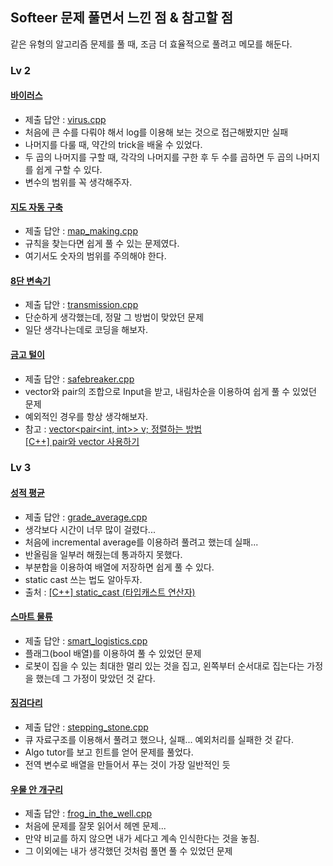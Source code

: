 ## Softeer 문제 풀면서 느낀 점 & 참고할 점
같은 유형의 알고리즘 문제를 풀 때, 조금 더 효율적으로 풀려고 메모를 해둔다.  

### Lv 2

#### [바이러스](https://softeer.ai/practice/info.do?eventIdx=1&psProblemId=407)  
- 제출 답안 : [virus.cpp](https://github.com/Taeyoung96/Algorithm-study/blob/main/Softeer/virus.cpp)  
- 처음에 큰 수를 다뤄야 해서 log를 이용해 보는 것으로 접근해봤지만 실패  
- 나머지를 다룰 때, 약간의 trick을 배울 수 있었다.  
- 두 곱의 나머지를 구할 때, 각각의 나머지를 구한 후 두 수를 곱하면 두 곱의 나머지를 쉽게 구할 수 있다.  
- 변수의 범위를 꼭 생각해주자.  
         
#### [지도 자동 구축](https://softeer.ai/practice/info.do?eventIdx=1&psProblemId=413)  
- 제출 답안 : [map_making.cpp](https://github.com/Taeyoung96/Algorithm-study/blob/main/Softeer/map_making.cpp)  
- 규칙을 찾는다면 쉽게 풀 수 있는 문제였다.  
- 여기서도 숫자의 범위를 주의해야 한다.  

#### [8단 변속기](https://softeer.ai/practice/info.do?eventIdx=1&psProblemId=408)  
- 제출 답안 : [transmission.cpp](https://github.com/Taeyoung96/Algorithm-study/blob/main/Softeer/transmission.cpp)  
- 단순하게 생각했는데, 정말 그 방법이 맞았던 문제  
- 일단 생각나는데로 코딩을 해보자.  

#### [금고 털이](https://softeer.ai/practice/info.do?eventIdx=1&psProblemId=395)  
- 제출 답안 : [safebreaker.cpp](https://github.com/Taeyoung96/Algorithm-study/blob/main/Softeer/safebreaker.cpp)  
- vector와 pair의 조합으로 Input을 받고, 내림차순을 이용하여 쉽게 풀 수 있었던 문제  
- 예외적인 경우를 항상 생각해보자.  
- 참고 : [vector<pair<int, int>> v; 정렬하는 방법](https://hsdevelopment.tistory.com/151)  
         [[C++] pair와 vector 사용하기](https://m.blog.naver.com/PostView.nhn?blogId=ckdgus1433&logNo=221666899817&proxyReferer=https:%2F%2Fwww.google.com%2F)  


### Lv 3

#### [성적 평균](https://softeer.ai/practice/info.do?eventIdx=1&psProblemId=389)  
- 제출 답안 : [grade_average.cpp](https://github.com/Taeyoung96/Algorithm-study/blob/main/Softeer/grade_average.cpp)  
- 생각보다 시간이 너무 많이 걸렸다...  
- 처음에 incremental average를 이용하려 풀려고 했는데 실패...  
- 반올림을 일부러 해줬는데 통과하지 못했다.  
- 부분합을 이용하여 배열에 저장하면 쉽게 풀 수 있다.  
- static cast 쓰는 법도 알아두자.  
- 출처 : [[C++] static_cast (타입캐스트 연산자)](https://blockdmask.tistory.com/236)  

#### [스마트 물류](https://softeer.ai/practice/info.do?eventIdx=1&psProblemId=414)  
- 제출 답안 : [smart_logistics.cpp](https://github.com/Taeyoung96/Algorithm-study/blob/main/Softeer/smart_logistics.cpp)  
- 플래그(bool 배열)를 이용하여 풀 수 있었던 문제  
- 로봇이 집을 수 있는 최대한 멀리 있는 것을 집고, 왼쪽부터 순서대로 집는다는 가정을 했는데 그 가정이 맞았던 것 같다.  

#### [징검다리](https://softeer.ai/practice/info.do?eventIdx=1&psProblemId=390)  
- 제출 답안 : [stepping_stone.cpp](https://github.com/Taeyoung96/Algorithm-study/blob/main/Softeer/stepping_stone.cpp)  
- 큐 자료구조를 이용해서 풀려고 했으나, 실패... 예외처리를 실패한 것 같다.  
- Algo tutor를 보고 힌트를 얻어 문제를 풀었다.  
- 전역 변수로 배열을 만들어서 푸는 것이 가장 일반적인 듯  

#### [우물 안 개구리](https://softeer.ai/practice/info.do?eventIdx=1&psProblemId=394)  
- 제출 답안 : [frog_in_the_well.cpp](https://github.com/Taeyoung96/Algorithm-study/blob/main/Softeer/frog_in_the_well.cpp)  
- 처음에 문제를 잘못 읽어서 헤멘 문제... 
- 만약 비교를 하지 않으면 내가 세다고 계속 인식한다는 것을 놓침.  
- 그 이외에는 내가 생각했던 것처럼 풀면 풀 수 있었던 문제  

